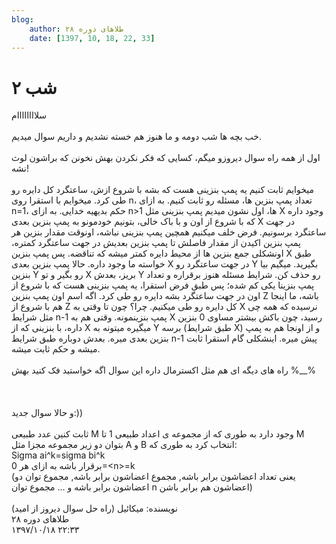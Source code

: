 ```yaml
---
blog:
    author: طلاهای دوره ۲۸
    date: [1397, 10, 18, 22, 33]
---
```

# شب ۲

<div class="cnt">
<div>سلاااااااام</div>
<div> </div>
<div>خب بچه ها شب دومه و ما هنوز هم خسته نشدیم و داریم سوال میدیم.</div>
<div> </div>
<div>اول از همه راه سوال دیروزو میگم، کسایی که فکر نکردن بهش نخونن که براشون لوث نشه!</div>
<div> </div>
<div>میخوایم ثابت کنیم یه پمپ بنزینی هست که بشه با شروع ازش، ساعتگرد کل دایره رو طی کرد. میخوایم با استقرا روی n، تعداد پمپ بنزین ها، مسئله رو ثابت کنیم. به ازای n=1، حکم بدیهیه خدایی. به ازای n&gt;1 ها، اول نشون میدیم پمپ بنزینی مثل X وجود داره که با شروع از اون و با باک خالی، بتونیم خودمونو به پمپ بنزین بعدی X در جهت ساعتگرد برسونیم. فرض خلف میکنیم همچین پمپ بنزینی نباشه، اونوقت مقدار بنزین هر پمپ بنزین اکیدن از مقدار فاصلش تا پمپ بنزین بعدیش در جهت ساعتگرد کمتره، اونشکلی جمع بنزین ها از محیط دایره کمتر میشه که تناقضه. پس پمپ بنزین X طبق خواسته ما وجود داره. حالا پمپ بنزین بعدی X در جهت ساعتگرد رو Y بگیرید. میگیم بیا بنزین Y رو بگیر و تو X بریز، بعدش Y رو حذف کن. شرایط مسئله هنوز برقراره و تعداد پمپ بنزینا یکی کم شده؛ پس طبق فرض استقرا، یه پمپ بنزینی هست که با شروع از اون در جهت ساعتگرد بشه دایره رو طی کرد. اگه اسم اون پمپ بنزین Z باشه، ما اینجا هم با شروع از Z کل دایره رو طی میکنیم. چرا؟ چون تا وقتی به X نرسیده که همه چی مثل شرایط n-1 پمپ بنزینمونه. وقتی هم به X رسید، چون باکش بیشتر مساوی 0 بنزین داره، با بنزینی که از X میگیره میتونه به Y برسه (طبق شرایط X) و از اونجا هم به پمپ بنزین بعدی میره. بعدش دوباره طبق شرایط n-1 پیش میره. اینشکلی گام استقرا ثابت میشه و حکم ثابت میشه.</div>
<div> </div>
<div>راه های دیگه ای هم مثل اکسترمال داره این سوال اگه خواستید فک کنید بهش %__%</div>
<div> </div>
<div> </div>
<div> </div>
<div>و حالا سوال جدید:))</div>
<div> </div>
<div>ثابت کنین عدد طبیعی M وجود دارد به طوری که از مجموعه ی اعداد طبیعی 1 تا M</div>
<div>بتوان دو زیر مجموعه مجزا مثل A و B انتخاب کرد به طوری که:</div>
<div>Sigma ai^k=sigma bi^k</div>
<div>برقرار باشه به ازای هر 0=&lt;n&gt;=k</div>
<div>(یعنی تعداد اعضاشون برابر باشه, مجموع اعضاشون برابر باشه, مجموع توان دو اعضاشون برابر باشه و ... مجموع توان n اعضاشون هم برابر باشن)</div>
<div> </div>
<div>نویسنده: میکائیل (راه حل سوال دیروز از امید)</div>
</div>

<div class="blog-info">
    <div class="blog-author">طلاهای دوره ۲۸</div>
    <div class="blog-date">۱۳۹۷/۱۰/۱۸ ۲۲:۳۳</div>
</div>

